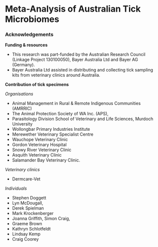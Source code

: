 # Meta-Analysis of Australian Tick Microbiomes

### Acknowledgements

**Funding & resources**
- This research was part-funded by the Australian Research Council (Linkage Project
130100050), Bayer Australia Ltd and Bayer AG (Germany).
- Bayer Australia Ltd assisted in distributing and collecting tick sampling kits from veterinary clinics around Australia.

**Contribution of tick specimens**

_Organisations_
- Animal Management in Rural & Remote Indigenous Communities (AMRRIC)
- The Animal Protection Society of WA Inc. (APS),
- Parasitology Division School of Veterinary and Life Sciences, Murdoch University
- Wollongbar Primary Industries Institute
- Merewether Veterinary Specialist Centre
- Wauchope Veterinary Clinic
- Gordon Veterinary Hospital
- Snowy River Veterinary Clinic
- Asquith Veterinary Clinic
- Salamander Bay Veterinary Clinic.

_Veterinary clinics_
- Dermcare-Vet

_Individuals_
- Stephen Doggett
- Lyn McDougall,
- Derek Spielman
- Mark Krockenberger
- Joanna Griffith, Simon Craig,
- Graeme Brown
- Kathryn Schlotfeldt
- Lindsay Kemp
- Craig Coorey
